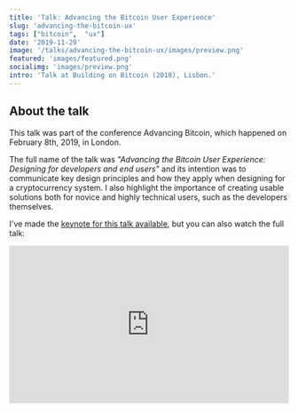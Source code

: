 ```yaml
---
title: 'Talk: Advancing the Bitcoin User Experience'
slug: 'advancing-the-bitcoin-ux'
tags: ["bitcoin",  "ux"]
date: '2019-11-29'
image: '/talks/advancing-the-bitcoin-ux/images/preview.png'
featured: 'images/featured.png'
socialimg: 'images/preview.png'
intro: 'Talk at Building on Bitcoin (2018), Lisbon.'
---
```


## About the talk

This talk was part of the conference Advancing Bitcoin, which happened on February 8th, 2019, in London.

The full name of the talk was *"Advancing the Bitcoin User Experience: Designing for developers and end users"* and its intention was to communicate key design principles and how they apply when designing for a cryptocurrency system. I also highlight the importance of creating usable solutions both for novice and highly technical users, such as the developers themselves.

I've made the [keynote for this talk available](https://drive.google.com/file/d/1cmINRM49Z49LHZU0eWpOojUlfjzdyF1R/view?usp=sharing), but you can also watch the full talk:

<div style="padding:56.25% 0 0 0;position:relative;"><iframe src="https://player.vimeo.com/video/316635128" style="position:absolute;top:0;left:0;width:100%;height:100%;" frameborder="0" allow="autoplay; fullscreen" allowfullscreen></iframe></div><script src="https://player.vimeo.com/api/player.js"></script>